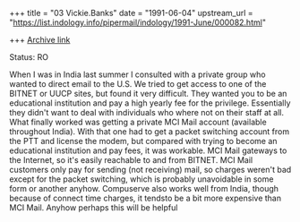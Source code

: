 +++
title = "03 Vickie.Banks"
date = "1991-06-04"
upstream_url = "https://list.indology.info/pipermail/indology/1991-June/000082.html"

+++
[Archive link](https://list.indology.info/pipermail/indology/1991-June/000082.html)

Status: RO

When I was in India last summer I consulted with a private group who wanted to
direct email to the U.S.  We tried to get access to one of the BITNET or UUCP
sites, but found it very difficult.  They wanted you to be an educational
institution and pay a high yearly fee for the privilege.  Essentially they
didn't want to deal with individuals who where not on their staff at all.
What finally worked was getting a private MCI Mail account (available
throughout India). With that one had to get a packet switching account from
the PTT and license the modem, but compared with trying to become an
educational institution and pay fees, it was workable.  MCI Mail gateways to
the Internet, so it's easily reachable to and from BITNET.  MCI Mail customers
only pay for sending (not receiving) mail, so charges weren't bad except for
the packet switching, which is probably unavoidable in some form or another
anyhow. Compuserve also works well from India, though because of connect time
charges, it tendsto be a bit more expensive than MCI Mail.  Anyhow perhaps
this will be helpful




